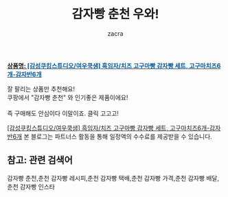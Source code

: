 ﻿---
layout: post
title:  "감자빵 춘천 우와!"
author: zacra
categories: [ 아이템 ]
tags: [감자빵 춘천,춘천 감자빵 레시피,춘천 감자빵 택배,춘천 감자빵 가격,춘천 감자빵 배달,춘천 감자빵 인스타]
image: https://static.coupangcdn.com/image/vendor_inventory/f197/19cb37f9a0c88d5f489b70ea0a8bc0c06b1c20a85ced8316f132438006d8.jpeg 
description: "쿠팡에서 감자빵 춘천 관련 상품으로 가장 잘팔리는 제품 중 하나라는 사실!!."
rating: 4.5
---

<a href="https://link.coupang.com/re/AFFSDP?lptag=AF8407795&pageKey=4823392753&itemId=6216403061&vendorItemId=73225206136&traceid=V0-153-fc81a801462ed1c7"><b>상품명: <font color='#01579B'>[감성쿠킹스튜디오/여우쿡샘] 흑임자/치즈 고구마빵 감자빵 세트, 고구마치즈6개-감자반6개</font></b></a>

잘 팔리는 상품만 추천해요!<br/>
쿠팡에서 "감자빵 춘천" 와 인기좋은 제품이에요!<br/><br/>
즉 구매해도 안심이다 이말이죠. 클릭 고고고! <br/>



<a href="https://link.coupang.com/re/AFFSDP?lptag=AF8407795&pageKey=4823392753&itemId=6216403061&vendorItemId=73225206136&traceid=V0-153-fc81a801462ed1c7">[감성쿠킹스튜디오/여우쿡샘] 흑임자/치즈 고구마빵 감자빵 세트, 고구마치즈6개-감자반6개</a>
본 블로그는 파트너스 활동을 통해 일정액의 수수료를 제공받을 수 있습니다.

## 참고: 관련 검색어    
감자빵 춘천,춘천 감자빵 레시피,춘천 감자빵 택배,춘천 감자빵 가격,춘천 감자빵 배달,춘천 감자빵 인스타